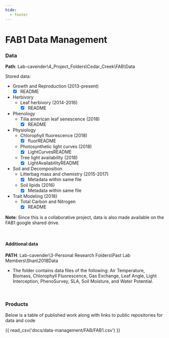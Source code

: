 ```yaml
---
hide:
  - footer
---
```


# FAB1 Data Management
### Data
**Path**: Lab-cavender\4_Project_Folders\Cedar_Creek\FAB\Data

Stored data:

* Growth and Reproduction (2013-present)
    * [x] README
* Herbivory
    * Leaf herbivory (2014-2016)
        * [x] README
* Phenology
    * Tilia american leaf senescence (2018)
        * [x] README
* Physiology
    * Chlorophyll fluorescence (2018)
        * [x] fluorREADME
    * Photosynthetic light curves (2018)
        * [x] LightCurvesREADME
    * Tree light availability (2018)
        * [x] LightAvailabilityREADME
* Soil and Decomposition
    * Litterbag mass and chemistry (2015-2017)
        * [x] Metadata within same file
    * Soil lipids (2016)
        * [x] Metadata within same file
* Trait Modeling (2018)
    * Total Carbon and Nitrogen
        * [x] README

**Note**: Since this is a collaborative project, data is also made available on the FAB1 google shared drive.

<br>

#### Additional data
**PATH**: Lab-cavender\3-Personal Research Folders\Past Lab Members\Shan\2018Data

* The folder contains data files of the following: Air Temperature, Biomass, Chlorophyll Fluorescence, Gas Exchange, Leaf Angle, Light Interception, PhenoSurvey, SLA, Soil Moisture, and Water Potential.

<br>

### Products
Below is a table of published work along with links to public repositories for data and code

{{ read_csv('docs/data-management/FAB/FAB1.csv') }}